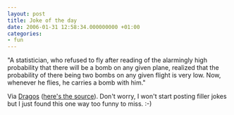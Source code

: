```yaml
---
layout: post
title: Joke of the day
date: 2006-01-31 12:58:34.000000000 +01:00
categories:
- fun
---
```

"A statistician, who refused to fly after reading of the alarmingly high probability that there will be a bomb on any given plane, realized that the probability of there being two bombs on any given flight is very low. Now, whenever he flies, he carries a bomb with him."

Via <a href="http://unapezi.fourhooks.com/general/art8548164879/">Dragos</a> (<a href="http://klab.lv/users/petrovichs/210437.html">here's the source</a>). Don't worry, I won't start posting filler jokes but I just found this one way too funny to miss. :-)
